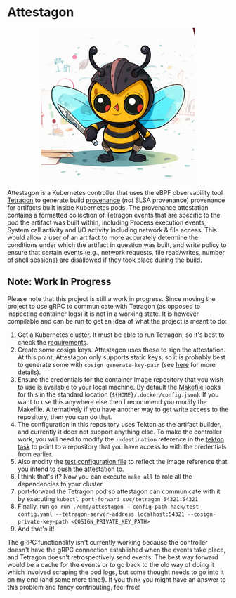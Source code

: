 # Attestagon

<p align="center">
  <img src="./logo/attestagon.png" width="350" />
</p>

Attestagon is a Kubernetes controller that uses the eBPF observability tool [Tetragon](https://github.com/cilium/tetragon) to generate build [provenance](https://slsa.dev/provenance/v0.1) (*not* SLSA provenance) provenance for artifacts built
inside Kubernetes pods. The provenance attestation contains a formatted collection of Tetragon events that are specific to the pod the artifact was built within, including Process execution events, System call activity and I/O activity including network & file access. This would allow a user of an artifact to
more accurately determine the conditions under which the artifact in question was built, and write policy to ensure that certain events (e.g., network requests, file read/writes, number of shell sessions) are disallowed if they took place during the build.

## Note: Work In Progress
Please note that this project is still a work in progress. Since moving the project to use gRPC to communicate with Tetragon (as opposed to inspecting container logs) it is not in a working state. It is however compilable and can be run to get an idea of what the project is meant to do:
1. Get a Kubernetes cluster. It must be able to run Tetragon, so it's best to check the [requirements](https://github.com/cilium/tetragon#requirements).
2. Create some cosign keys. Attestagon uses these to sign the attestation. At this point, Attestagon only supports static keys, so it is probably best to generate some with `cosign generate-key-pair` (see [here](https://docs.sigstore.dev/cosign/signing_with_self-managed_keys/) for more details).
3. Ensure the credentials for the container image repository that you wish to use is available to your local machine. By default the [Makefile](./Makefile) looks for this in the standard location (`${HOME}/.docker/config.json`). If you want to use this anywhere else then I recommend you modify the Makefile. Alternatively if you have another way to get write access to the repository, then you can do that.
4. The configuration in this repository uses Tekton as the artifact builder, and currently it does not support anything else. To make the controller work, you will need to modify the `--destination` reference in the [tekton task](./hack/task.yaml) to point to a repository that you have access to with the credentials from earlier.
5. Also modify the [test configuration file](./hack/test-config.yaml) to reflect the image reference that you intend to push the attestation to.
6. I think that's it? Now you can execute `make all` to role all the dependencies to your cluster.
7. port-forward the Tetragon pod so attestagon can communicate with it by executing `kubectl port-forward svc/tetragon 54321:54321`
8. Finally, run `go run ./cmd/attestagon --config-path hack/test-config.yaml --tetragon-server-address localhost:54321 --cosign-private-key-path <COSIGN_PRIVATE_KEY_PATH>`
9. And that's it!

The gRPC functionality isn't currently working because the controller doesn't have the gRPC connection established when the events take place, and Tetragon doesn't retrospectively send events. The best way forward would be a cache for the events or to go back to the old way of doing it which involved scraping the pod logs, but some thought needs to go into it on my end (and some more time!). If you think
you might have an answer to this problem and fancy contributing, feel free!


